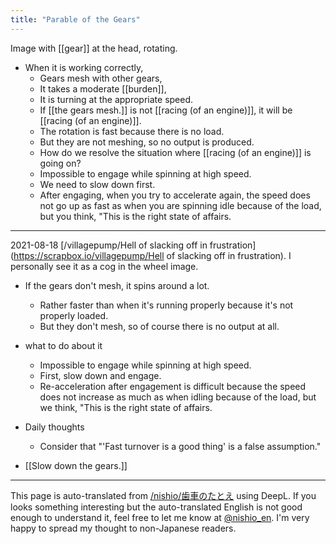 ```yaml
---
title: "Parable of the Gears"
---
```


Image with [[gear]] at the head, rotating.
- When it is working correctly,
    - Gears mesh with other gears,
    - It takes a moderate [[burden]],
    - It is turning at the appropriate speed.
    - If [[the gears mesh.]] is not [[racing (of an engine)]], it will be [[racing (of an engine)]].
    - The rotation is fast because there is no load.
    - But they are not meshing, so no output is produced.
    - How do we resolve the situation where [[racing (of an engine)]] is going on?
    - Impossible to engage while spinning at high speed.
    - We need to slow down first.
    - After engaging, when you try to accelerate again, the speed does not go up as fast as when you are spinning idle because of the load, but you think, "This is the right state of affairs.

---
2021-08-18
[/villagepump/Hell of slacking off in frustration](https://scrapbox.io/villagepump/Hell of slacking off in frustration).
I personally see it as a cog in the wheel image.
- If the gears don't mesh, it spins around a lot.
    - Rather faster than when it's running properly because it's not properly loaded.
    - But they don't mesh, so of course there is no output at all.
- what to do about it
    - Impossible to engage while spinning at high speed.
    - First, slow down and engage.
    - Re-acceleration after engagement is difficult because the speed does not increase as much as when idling because of the load, but we think, "This is the right state of affairs.
- Daily thoughts
    - Consider that "'Fast turnover is a good thing' is a false assumption."

- [[Slow down the gears.]]

---
This page is auto-translated from [/nishio/歯車のたとえ](https://scrapbox.io/nishio/歯車のたとえ) using DeepL. If you looks something interesting but the auto-translated English is not good enough to understand it, feel free to let me know at [@nishio_en](https://twitter.com/nishio_en). I'm very happy to spread my thought to non-Japanese readers.
